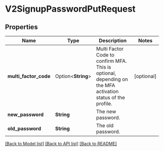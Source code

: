 # V2SignupPasswordPutRequest

## Properties

Name | Type | Description | Notes
------------ | ------------- | ------------- | -------------
**multi_factor_code** | Option<**String**> | Multi Factor Code to confirm MFA. This is optional, depending on the MFA activation status of the profile.  | [optional]
**new_password** | **String** | The new password. | 
**old_password** | **String** | The old password. | 

[[Back to Model list]](../README.md#documentation-for-models) [[Back to API list]](../README.md#documentation-for-api-endpoints) [[Back to README]](../README.md)


